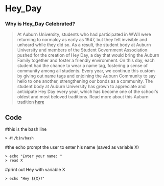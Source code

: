 # Hey_Day
### Why is Hey_Day Celebrated?
> At Auburn University, students who had participated in WWII were returning to normalcy as early as 1947, but they felt invisible and unheard while they did so. As a result, the student body at Auburn University and members of the Student Government Association pushed for the creation of Hey Day, a day that would bring the Auburn Family together and foster a friendly environment. On this day, each student had the chance to wear a name tag, fostering a sense of community among all students. Every year, we continue this custom by giving out name tags and enjoining the Auburn Community to say hello to one another, strengthening our bonds as a community. The student body at Auburn University has grown to appreciate and anticipate Hey Day every year, which has become one of the school's oldest and most beloved traditions.
> Read more about this Auburn tradition [here](http://sga.auburn.edu/hey-day/)

## Code

#this is the bash line
 
    > #!/bin/bash

#the echo prompt the user to enter his name (saved as variable X)

    > echo "Enter your name: "
    > read X

#print out Hey with variable X

    > echo "Hey ${X}!"
